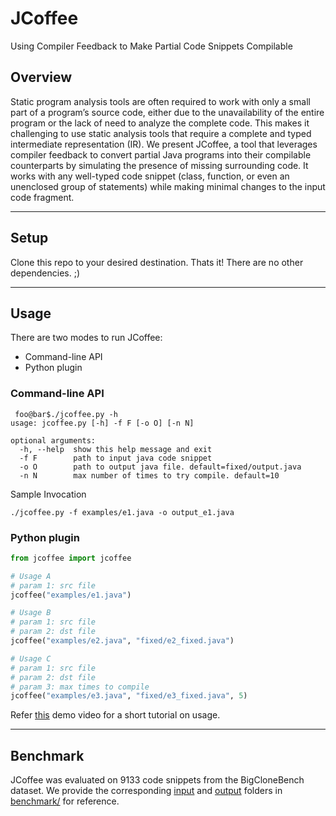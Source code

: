 # JCoffee
Using Compiler Feedback to Make Partial Code Snippets Compilable

## Overview
Static program analysis tools are often required to work with only a small part of a program’s source code, either due to the unavailability of the entire program or the lack of need to analyze the complete code. This makes it challenging to use static analysis tools that require a complete and typed intermediate representation (IR). We present JCoffee, a tool that leverages compiler feedback to convert partial Java programs into their compilable counterparts by simulating the presence of missing surrounding code. It works with any well-typed code snippet (class, function, or even an unenclosed group of statements) while making minimal changes to the input code fragment.

---

## Setup
Clone this repo to your desired destination. Thats it! There are no other dependencies. ;)

---

## Usage

There are two modes to run JCoffee:
 - Command-line API
 - Python plugin

### Command-line API
```console
 foo@bar$./jcoffee.py -h
usage: jcoffee.py [-h] -f F [-o O] [-n N]

optional arguments:
  -h, --help  show this help message and exit
  -f F        path to input java code snippet
  -o O        path to output java file. default=fixed/output.java
  -n N        max number of times to try compile. default=10
```

Sample Invocation
```console
./jcoffee.py -f examples/e1.java -o output_e1.java
```

### Python plugin
```python
from jcoffee import jcoffee

# Usage A
# param 1: src file
jcoffee("examples/e1.java")

# Usage B
# param 1: src file
# param 2: dst file
jcoffee("examples/e2.java", "fixed/e2_fixed.java")

# Usage C
# param 1: src file
# param 2: dst file
# param 3: max times to compile
jcoffee("examples/e3.java", "fixed/e3_fixed.java", 5)
```

Refer [this](https://youtu.be/O4h2g_n2Qls) demo video for a short tutorial on usage.

---

## Benchmark
JCoffee was evaluated on 9133 code snippets from the BigCloneBench dataset. We provide the corresponding [input](https://github.com/piyush69/JCoffee/tree/master/benchmark/bigclonebenchdata_partial) and [output](https://github.com/piyush69/JCoffee/tree/master/benchmark/bigclonebenchdata_completed) folders in [benchmark/](https://github.com/piyush69/JCoffee/tree/master/benchmark) for reference.
